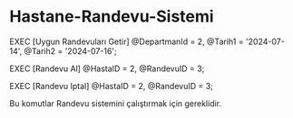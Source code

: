 # Hastane-Randevu-Sistemi

EXEC [Uygun Randevuları Getir] @DepartmanId = 2, @Tarih1 = '2024-07-14', @Tarih2 = '2024-07-16';

EXEC [Randevu Al] @HastaID = 2, @RandevuID = 3;

EXEC [Randevu Iptal] @HastaID = 2, @RandevuID = 3;


Bu komutlar Randevu sistemini çalıştırmak için gereklidir.
